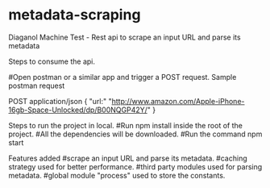 # metadata-scraping

Diaganol Machine Test - Rest api to  scrape an input URL and parse its metadata

Steps to consume the api.

#Open postman or a similar app and trigger a POST request.
Sample postman request

POST application/json
{
"url:" "http://www.amazon.com/Apple-iPhone-16gb-Space-Unlocked/dp/B00NQGP42Y/"
}

Steps to run the project in local.
#Run npm install inside the root of the project.
#All the dependencies will be downloaded.
#Run the command npm start

Features added
#scrape an input URL and parse its metadata.
#caching strategy used for better performance.
#third party modules used for parsing metadata.
#global module "process" used to store the constants.

